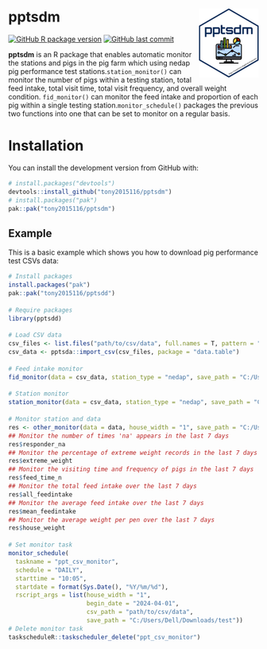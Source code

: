 # pptsdm <a href='https://tony2015116.github.io/pptsdm/'><img src='man/figures/logo.svg'  width="120" align="right" />
<!--apple-touch-icon-120x120.png-->
<!-- <picture><source srcset="reference/figures/apple-touch-icon-120x120.png" media="(prefers-color-scheme: dark)"></picture> -->

<!-- badges: start -->
[![GitHub R package version](https://img.shields.io/github/r-package/v/tony2015116/pptsdm)](#)
[![GitHub last commit](https://img.shields.io/github/last-commit/tony2015116/pptsdm)](#)
<!-- badges: end -->

**pptsdm** is an R package that enables automatic monitor the stations and pigs in the pig farm which using nedap pig performance test stations.`station_monitor()` can monitor the number of pigs within a testing station, total feed intake, total visit time, total visit frequency, and overall weight condition. `fid_monitor()` can monitor the feed intake and proportion of each pig within a single testing station.`monitor_schedule()` packages the previous two functions into one that can be set to monitor on a regular basis.

# Installation
You can install the development version from GitHub with:
``` r
# install.packages("devtools")
devtools::install_github("tony2015116/pptsdm")
# install.packages("pak")
pak::pak("tony2015116/pptsdm")
```
## Example

This is a basic example which shows you how to download pig performance test CSVs data:

``` r
# Install packages
install.packages("pak")
pak::pak("tony2015116/pptsdd")

# Require packages
library(pptsdd)

# Load CSV data
csv_files <- list.files("path/to/csv/data", full.names = T, pattern = ".csv", recursive = T)
csv_data <- pptsda::import_csv(csv_files, package = "data.table")

# Feed intake monitor
fid_monitor(data = csv_data, station_type = "nedap", save_path = "C:/Users/Dell/Downloads/test")

# Station monitor
station_monitor(data = csv_data, station_type = "nedap", save_path = "C:/Users/Dell/Downloads/test")

# Monitor station and data
res <- other_monitor(data = data, house_width = "1", save_path = "C:/Users/Dell/Downloads/test")
## Monitor the number of times 'na' appears in the last 7 days
res$responder_na
## Monitor the percentage of extreme weight records in the last 7 days
res$extreme_weight
## Monitor the visiting time and frequency of pigs in the last 7 days
res$feed_time_n
## Monitor the total feed intake over the last 7 days
res$all_feedintake
## Monitor the average feed intake over the last 7 days
res$mean_feedintake
## Monitor the average weight per pen over the last 7 days
res$house_weight

# Set monitor task
monitor_schedule(
  taskname = "ppt_csv_monitor",
  schedule = "DAILY",
  starttime = "10:05",
  startdate = format(Sys.Date(), "%Y/%m/%d"),
  rscript_args = list(house_width = "1", 
                      begin_date = "2024-04-01", 
                      csv_path = "path/to/csv/data",
                      save_path = "C:/Users/Dell/Downloads/test"))
# Delete monitor task
taskscheduleR::taskscheduler_delete("ppt_csv_monitor")
```
